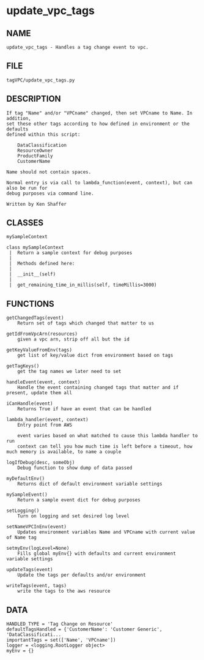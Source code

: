 # update\_vpc\_tags

## NAME
    update_vpc_tags - Handles a tag change event to vpc.

## FILE
    tagVPC/update_vpc_tags.py

## DESCRIPTION
    If tag "Name" and/or "VPCname" changed, then set VPCname to Name. In addition,
    set these other tags according to how defined in environment or the defaults
    defined within this script:
    
        DataClassification
        ResourceOwner
        ProductFamily
        CustomerName
    
    Name should not contain spaces.
    
    Normal entry is via call to lambda_function(event, context), but can also be run for
    debug purposes via command line.
    
    Written by Ken Shaffer

## CLASSES
    mySampleContext
    
    class mySampleContext
     |  Return a sample context for debug purposes
     |  
     |  Methods defined here:
     |  
     |  __init__(self)
     |  
     |  get_remaining_time_in_millis(self, timeMillis=3000)

## FUNCTIONS
    getChangedTags(event)
        Return set of tags which changed that matter to us
    
    getIdFromVpcArn(resources)
        given a vpc arn, strip off all but the id
    
    getKeyValueFromEnv(tags)
        get list of key/value dict from environment based on tags
    
    getTagKeys()
        get the tag names we later need to set
    
    handleEvent(event, context)
        Handle the event containing changed tags that matter and if present, update them all
    
    iCanHandle(event)
        Returns True if have an event that can be handled
    
    lambda_handler(event, context)
        Entry point from AWS
        
        event varies based on what matched to cause this lambda handler to run
        context can tell you how much time is left before a timeout, how much memory is available, to name a couple
    
    logIfDebug(desc, someObj)
        Debug function to show dump of data passed
    
    myDefaultEnv()
        Returns dict of default environment variable settings
    
    mySampleEvent()
        Return a sample event dict for debug purposes
    
    setLogging()
        Turn on logging and set desired log level
    
    setNameVPCInEnv(event)
        Updates environment variables Name and VPCname with current value of Name tag
    
    setmyEnv(logLevel=None)
        Fills global myEnv{} with defaults and current environment variable settings
    
    updateTags(event)
        Update the tags per defaults and/or environment
    
    writeTags(event, tags)
        write the tags to the aws resource

## DATA
    HANDLED_TYPE = 'Tag Change on Resource'
    defaultTagsHandled = {'CustomerName': 'Customer Generic', 'DataClassificati...
    importantTags = set(['Name', 'VPCname'])
    logger = <logging.RootLogger object>
    myEnv = {}


